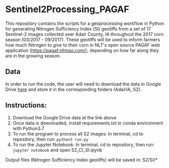 # Sentinel2Processing_PAGAF
This repository contains the scripts for a geoprocessing workflow in Python for generating Nitrogen Sufficiency Index (SI) geotiffs from a set of 17 Sentinel-2 images collected over Adair County, IA throughout the 2017 corn season (03/2017 - 09/2017). These geotiffs will be used to inform farmers how much Nitrogen to give to their corn in NLT's open source PAGAF web application (https://pagaf.nltmso.com/), depending on how far along they are in the growing season.

## Data
In order to run the code, the user will need to download the data in Google Drive [here](https://drive.google.com/drive/folders/1Z-Lx7nn8cJ75duBPO8Hxho4jfQkWxyfn?usp=sharing) and store it in the corresponding folders (AdairIA, S2).

## Instructions:
1. Download the Google Drive data at the link above
2. Once data is downloaded, install requirements.txt in conda environment with Python3.7
3. To run the program to process all S2 images: In terminal, cd to repository, then run: `python3 run.py`
5. To run the Jupyter Notebook: In terminal, cd to repository, then run: `jupyter notebook` and open S2_CI_SI.ipynb


Output files (Nitrogen Sufficiency Index geotiffs) will be saved in: S2/SI/*

